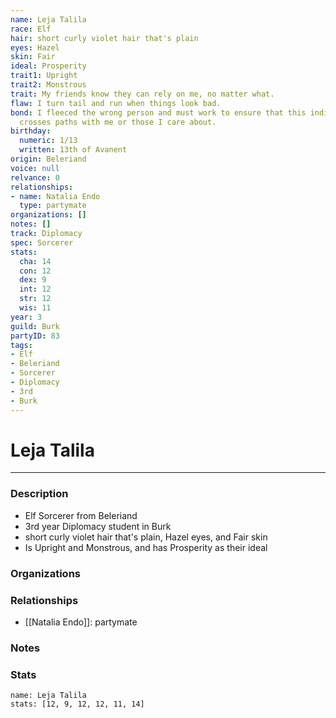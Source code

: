 ```yaml
---
name: Leja Talila
race: Elf
hair: short curly violet hair that's plain
eyes: Hazel
skin: Fair
ideal: Prosperity
trait1: Upright
trait2: Monstrous
trait: My friends know they can rely on me, no matter what.
flaw: I turn tail and run when things look bad.
bond: I fleeced the wrong person and must work to ensure that this individual never
  crosses paths with me or those I care about.
birthday:
  numeric: 1/13
  written: 13th of Avanent
origin: Beleriand
voice: null
relvance: 0
relationships:
- name: Natalia Endo
  type: partymate
organizations: []
notes: []
track: Diplomacy
spec: Sorcerer
stats:
  cha: 14
  con: 12
  dex: 9
  int: 12
  str: 12
  wis: 11
year: 3
guild: Burk
partyID: 83
tags:
- Elf
- Beleriand
- Sorcerer
- Diplomacy
- 3rd
- Burk
---
```

# Leja Talila
---
### Description
- Elf Sorcerer from Beleriand
- 3rd year Diplomacy student in Burk
- short curly violet hair that's plain, Hazel eyes, and Fair skin
- Is Upright and Monstrous, and has Prosperity as their ideal

### Organizations

### Relationships
- [[Natalia Endo]]: partymate

### Notes

### Stats
```statblock
name: Leja Talila
stats: [12, 9, 12, 12, 11, 14]
```
